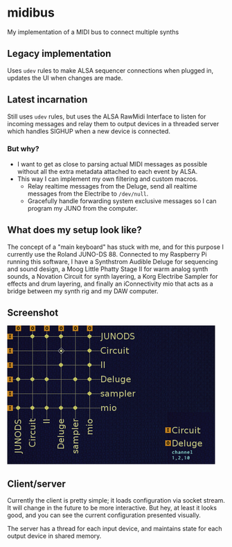 # midibus
My implementation of a MIDI bus to connect multiple synths

## Legacy implementation

Uses `udev` rules to make ALSA sequencer connections when plugged in, updates the UI when changes are made.

## Latest incarnation

Still uses `udev` rules, but uses the ALSA RawMidi Interface to listen for
incoming messages and relay them to output devices in a threaded server which
handles SIGHUP when a new device is connected.

### But why?

- I want to get as close to parsing actual MIDI messages as possible
without all the extra metadata attached to each event by ALSA.
- This way I can implement my own filtering and custom macros.
  - Relay realtime messages from the Deluge, send all realtime messages from the
Electribe to `/dev/null`.
  - Gracefully handle forwarding system exclusive messages so I can program my
JUNO from the computer.

## What does my setup look like?

The concept of a "main keyboard" has stuck with me, and for this purpose I
currently use the Roland JUNO-DS 88. Connected to my Raspberry Pi running this
software, I have a Synthstrom Audible Deluge for
sequencing and sound design, a Moog Little Phatty Stage II for warm analog synth
sounds, a Novation Circuit for synth layering, a Korg Electribe Sampler for
effects and drum layering, and finally an iConnectivity mio that acts as a
bridge between my synth rig and my DAW computer.

## Screenshot

<img src="images/fbcat.png" />

## Client/server

Currently the client is pretty simple; it loads configuration via socket stream.
It will change in the future to be more interactive. But hey, at least it
looks good, and you can see the current configuration presented visually.

The server has a thread for each input device, and maintains state for each
output device in shared memory.

